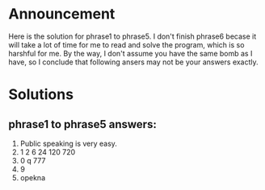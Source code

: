 Announcement
============

Here is the solution for phrase1 to phrase5. I don't finish phrase6 becase it will take a lot of time for me to read and solve the program, which is so harshful for me. By the way, I don't assume you have the same bomb as I have, so I conclude that following ansers may not be your answers exactly.

Solutions
=========
phrase1 to phrase5 answers:
---------------------------

1. Public speaking is very easy.
2. 1 2 6 24 120 720
3. 0 q 777
4. 9
5. opekna
